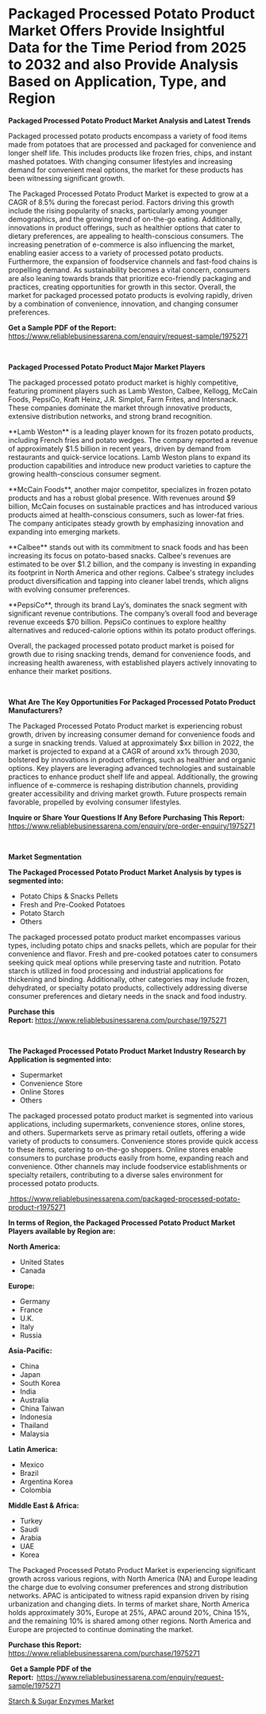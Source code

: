 <p><h1>Packaged Processed Potato Product Market Offers Provide Insightful Data for the Time Period from 2025 to 2032 and also Provide Analysis Based on Application, Type, and Region</h1></p><p><strong>Packaged Processed Potato Product Market Analysis and Latest Trends</strong></p>
<p><p>Packaged processed potato products encompass a variety of food items made from potatoes that are processed and packaged for convenience and longer shelf life. This includes products like frozen fries, chips, and instant mashed potatoes. With changing consumer lifestyles and increasing demand for convenient meal options, the market for these products has been witnessing significant growth.</p><p>The Packaged Processed Potato Product Market is expected to grow at a CAGR of 8.5% during the forecast period. Factors driving this growth include the rising popularity of snacks, particularly among younger demographics, and the growing trend of on-the-go eating. Additionally, innovations in product offerings, such as healthier options that cater to dietary preferences, are appealing to health-conscious consumers. The increasing penetration of e-commerce is also influencing the market, enabling easier access to a variety of processed potato products. Furthermore, the expansion of foodservice channels and fast-food chains is propelling demand. As sustainability becomes a vital concern, consumers are also leaning towards brands that prioritize eco-friendly packaging and practices, creating opportunities for growth in this sector. Overall, the market for packaged processed potato products is evolving rapidly, driven by a combination of convenience, innovation, and changing consumer preferences.</p></p>
<p><strong>Get a Sample PDF of the Report:&nbsp;</strong> <a href="https://www.reliablebusinessarena.com/enquiry/request-sample/1975271?utm_campaign=2383&utm_medium=2&utm_source=Github&utm_content=ia&utm_term=15022025&utm_id=packaged-processed-potato-product">https://www.reliablebusinessarena.com/enquiry/request-sample/1975271</a></p>
<p>&nbsp;</p>
<p><strong>Packaged Processed Potato Product Major Market Players</strong></p>
<p><p>The packaged processed potato product market is highly competitive, featuring prominent players such as Lamb Weston, Calbee, Kellogg, McCain Foods, PepsiCo, Kraft Heinz, J.R. Simplot, Farm Frites, and Intersnack. These companies dominate the market through innovative products, extensive distribution networks, and strong brand recognition.</p><p>**Lamb Weston** is a leading player known for its frozen potato products, including French fries and potato wedges. The company reported a revenue of approximately $1.5 billion in recent years, driven by demand from restaurants and quick-service locations. Lamb Weston plans to expand its production capabilities and introduce new product varieties to capture the growing health-conscious consumer segment.</p><p>**McCain Foods**, another major competitor, specializes in frozen potato products and has a robust global presence. With revenues around $9 billion, McCain focuses on sustainable practices and has introduced various products aimed at health-conscious consumers, such as lower-fat fries. The company anticipates steady growth by emphasizing innovation and expanding into emerging markets.</p><p>**Calbee** stands out with its commitment to snack foods and has been increasing its focus on potato-based snacks. Calbee's revenues are estimated to be over $1.2 billion, and the company is investing in expanding its footprint in North America and other regions. Calbee's strategy includes product diversification and tapping into cleaner label trends, which aligns with evolving consumer preferences.</p><p>**PepsiCo**, through its brand Lay’s, dominates the snack segment with significant revenue contributions. The company’s overall food and beverage revenue exceeds $70 billion. PepsiCo continues to explore healthy alternatives and reduced-calorie options within its potato product offerings.</p><p>Overall, the packaged processed potato product market is poised for growth due to rising snacking trends, demand for convenience foods, and increasing health awareness, with established players actively innovating to enhance their market positions.</p></p>
<p>&nbsp;</p>
<p><strong>What Are The Key Opportunities For Packaged Processed Potato Product Manufacturers?</strong></p>
<p><p>The Packaged Processed Potato Product market is experiencing robust growth, driven by increasing consumer demand for convenience foods and a surge in snacking trends. Valued at approximately $xx billion in 2022, the market is projected to expand at a CAGR of around xx% through 2030, bolstered by innovations in product offerings, such as healthier and organic options. Key players are leveraging advanced technologies and sustainable practices to enhance product shelf life and appeal. Additionally, the growing influence of e-commerce is reshaping distribution channels, providing greater accessibility and driving market growth. Future prospects remain favorable, propelled by evolving consumer lifestyles.</p></p>
<p><strong>Inquire or Share Your Questions If Any Before Purchasing This Report:</strong> <a href="https://www.reliablebusinessarena.com/enquiry/pre-order-enquiry/1975271?utm_campaign=2383&utm_medium=2&utm_source=Github&utm_content=ia&utm_term=15022025&utm_id=packaged-processed-potato-product">https://www.reliablebusinessarena.com/enquiry/pre-order-enquiry/1975271</a></p>
<p>&nbsp;</p>
<p><strong>Market Segmentation</strong></p>
<p><strong>The Packaged Processed Potato Product Market Analysis by types is segmented into:</strong></p>
<p><ul><li>Potato Chips & Snacks Pellets</li><li>Fresh and Pre-Cooked Potatoes</li><li>Potato Starch</li><li>Others</li></ul></p>
<p><p>The packaged processed potato product market encompasses various types, including potato chips and snacks pellets, which are popular for their convenience and flavor. Fresh and pre-cooked potatoes cater to consumers seeking quick meal options while preserving taste and nutrition. Potato starch is utilized in food processing and industrial applications for thickening and binding. Additionally, other categories may include frozen, dehydrated, or specialty potato products, collectively addressing diverse consumer preferences and dietary needs in the snack and food industry.</p></p>
<p><strong>Purchase this Report:&nbsp;</strong><a href="https://www.reliablebusinessarena.com/purchase/1975271?utm_campaign=2383&utm_medium=2&utm_source=Github&utm_content=ia&utm_term=15022025&utm_id=packaged-processed-potato-product">https://www.reliablebusinessarena.com/purchase/1975271</a></p>
<p>&nbsp;</p>
<p><strong>The Packaged Processed Potato Product Market Industry Research by Application is segmented into:</strong></p>
<p><ul><li>Supermarket</li><li>Convenience Store</li><li>Online Stores</li><li>Others</li></ul></p>
<p><p>The packaged processed potato product market is segmented into various applications, including supermarkets, convenience stores, online stores, and others. Supermarkets serve as primary retail outlets, offering a wide variety of products to consumers. Convenience stores provide quick access to these items, catering to on-the-go shoppers. Online stores enable consumers to purchase products easily from home, expanding reach and convenience. Other channels may include foodservice establishments or specialty retailers, contributing to a diverse sales environment for processed potato products.</p></p>
<p><a href="https://www.reliablebusinessarena.com/packaged-processed-potato-product-r1975271?utm_campaign=2383&utm_medium=2&utm_source=Github&utm_content=ia&utm_term=15022025&utm_id=packaged-processed-potato-product">&nbsp;https://www.reliablebusinessarena.com/packaged-processed-potato-product-r1975271</a></p>
<p><strong>In terms of Region, the Packaged Processed Potato Product Market Players available by Region are:</strong></p>
<p>
    <p> <strong> North America: </strong>
        <ul>
            <li>United States</li>
            <li>Canada</li>
        </ul>
        </p> 
    <p> <strong> Europe: </strong>
        <ul>
            <li>Germany</li>
            <li>France</li>
            <li>U.K.</li>
            <li>Italy</li>
            <li>Russia</li>
        </ul>
        </p> 
    <p> <strong> Asia-Pacific: </strong>
        <ul>
            <li>China</li>
            <li>Japan</li>
            <li>South Korea</li>
            <li>India</li>
            <li>Australia</li>
            <li>China Taiwan</li>
            <li>Indonesia</li>
            <li>Thailand</li>
            <li>Malaysia</li>
        </ul>
        </p> 
    <p> <strong> Latin America: </strong>
        <ul>
            <li>Mexico</li>
            <li>Brazil</li>
            <li>Argentina Korea</li>
            <li>Colombia</li>
        </ul>
        </p> 
    <p> <strong> Middle East & Africa: </strong>
        <ul>
            <li>Turkey</li>
            <li>Saudi</li>
            <li>Arabia</li>
            <li>UAE</li>
            <li>Korea</li>
        </ul>
    </p>
    </p>
<p><p>The Packaged Processed Potato Product Market is experiencing significant growth across various regions, with North America (NA) and Europe leading the charge due to evolving consumer preferences and strong distribution networks. APAC is anticipated to witness rapid expansion driven by rising urbanization and changing diets. In terms of market share, North America holds approximately 30%, Europe at 25%, APAC around 20%, China 15%, and the remaining 10% is shared among other regions. North America and Europe are projected to continue dominating the market.</p></p>
<p><strong>Purchase this Report: </strong><a href="https://www.reliablebusinessarena.com/purchase/1975271?utm_campaign=2383&utm_medium=2&utm_source=Github&utm_content=ia&utm_term=15022025&utm_id=packaged-processed-potato-product">https://www.reliablebusinessarena.com/purchase/1975271</a></p>
<p>&nbsp;<strong>Get a Sample PDF of the Report:&nbsp;&nbsp;</strong><a href="https://www.reliablebusinessarena.com/enquiry/request-sample/1975271?utm_campaign=2383&utm_medium=2&utm_source=Github&utm_content=ia&utm_term=15022025&utm_id=packaged-processed-potato-product">https://www.reliablebusinessarena.com/enquiry/request-sample/1975271</a></p>
<p><strong></strong></p>
<p><p><a href="https://github.com/semiensamuel72378/Market-Research-Report-List-1/blob/main/starch-sugar-enzymes-market.md?utm_campaign=2383&utm_medium=2&utm_source=Github&utm_content=ia&utm_term=15022025&utm_id=packaged-processed-potato-product">Starch & Sugar Enzymes Market</a></p></p>